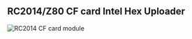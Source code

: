 RC2014/Z80 CF card Intel Hex Uploader
---------------------

![RC2014 CF card module](http://tbspace.de/content/images/_A125799.jpg)